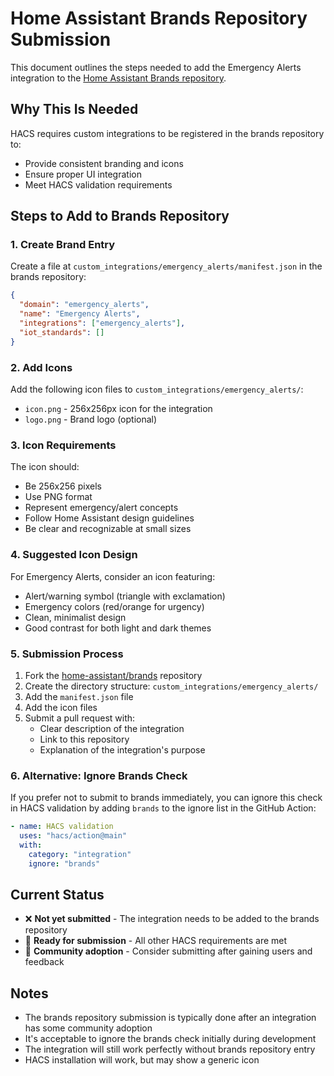 # Home Assistant Brands Repository Submission

This document outlines the steps needed to add the Emergency Alerts integration to the [Home Assistant Brands repository](https://github.com/home-assistant/brands).

## Why This Is Needed

HACS requires custom integrations to be registered in the brands repository to:
- Provide consistent branding and icons
- Ensure proper UI integration
- Meet HACS validation requirements

## Steps to Add to Brands Repository

### 1. Create Brand Entry

Create a file at `custom_integrations/emergency_alerts/manifest.json` in the brands repository:

```json
{
  "domain": "emergency_alerts",
  "name": "Emergency Alerts",
  "integrations": ["emergency_alerts"],
  "iot_standards": []
}
```

### 2. Add Icons

Add the following icon files to `custom_integrations/emergency_alerts/`:

- `icon.png` - 256x256px icon for the integration
- `logo.png` - Brand logo (optional)

### 3. Icon Requirements

The icon should:
- Be 256x256 pixels
- Use PNG format
- Represent emergency/alert concepts
- Follow Home Assistant design guidelines
- Be clear and recognizable at small sizes

### 4. Suggested Icon Design

For Emergency Alerts, consider an icon featuring:
- Alert/warning symbol (triangle with exclamation)
- Emergency colors (red/orange for urgency)
- Clean, minimalist design
- Good contrast for both light and dark themes

### 5. Submission Process

1. Fork the [home-assistant/brands](https://github.com/home-assistant/brands) repository
2. Create the directory structure: `custom_integrations/emergency_alerts/`
3. Add the `manifest.json` file
4. Add the icon files
5. Submit a pull request with:
   - Clear description of the integration
   - Link to this repository
   - Explanation of the integration's purpose

### 6. Alternative: Ignore Brands Check

If you prefer not to submit to brands immediately, you can ignore this check in HACS validation by adding `brands` to the ignore list in the GitHub Action:

```yaml
- name: HACS validation
  uses: "hacs/action@main"
  with:
    category: "integration"
    ignore: "brands"
```

## Current Status

- ❌ **Not yet submitted** - The integration needs to be added to the brands repository
- 📝 **Ready for submission** - All other HACS requirements are met
- 🎯 **Community adoption** - Consider submitting after gaining users and feedback

## Notes

- The brands repository submission is typically done after an integration has some community adoption
- It's acceptable to ignore the brands check initially during development
- The integration will still work perfectly without brands repository entry
- HACS installation will work, but may show a generic icon 
